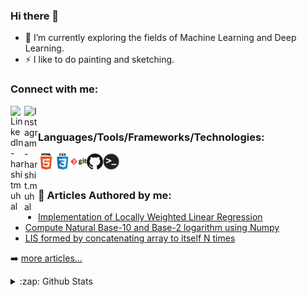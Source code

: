 ### Hi there 👋
- 🔭 I’m currently exploring the fields of Machine Learning and Deep Learning. 
- ⚡ I like to do painting and sketching.

### Connect with me:
<!--
<a href="myblog/protfolio website address"><img align="left" alt="codeSTACKr.com" width="22px" src="https://raw.githubusercontent.com/iconic/open-iconic/master/svg/globe.svg" /></a>
-->
<a href="https://www.linkedin.com/in/harshitmuhal/"><img align="left" alt="LinkedIn - harshitmuhal" width="22px" src="https://cdn.jsdelivr.net/npm/simple-icons@v3/icons/linkedin.svg" /></a>

<a href="https://www.instagram.com/harshit.muhal/"><img align="left" alt="Instagram - harshit.muhal" width="22px" src="https://cdn.jsdelivr.net/npm/simple-icons@v3/icons/instagram.svg" /></a>

<br />

### Languages/Tools/Frameworks/Technologies:
<img align="left" alt="HTML5" width="26px" src="https://raw.githubusercontent.com/github/explore/80688e429a7d4ef2fca1e82350fe8e3517d3494d/topics/html/html.png" />
<img align="left" alt="CSS3" width="26px" src="https://raw.githubusercontent.com/github/explore/80688e429a7d4ef2fca1e82350fe8e3517d3494d/topics/css/css.png" />
<img align="left" alt="Git" width="26px" src="https://raw.githubusercontent.com/github/explore/80688e429a7d4ef2fca1e82350fe8e3517d3494d/topics/git/git.png" />
<img align="left" alt="GitHub" width="26px" src="https://raw.githubusercontent.com/github/explore/78df643247d429f6cc873026c0622819ad797942/topics/github/github.png" />
<img align="left" alt="Terminal" width="26px" src="https://raw.githubusercontent.com/github/explore/80688e429a7d4ef2fca1e82350fe8e3517d3494d/topics/terminal/terminal.png" />
<br />
<br />

### 📕 Articles Authored by me:

<!-- BLOG-POST-LIST:START -->
- [Implementation of Locally Weighted Linear Regression](https://www.geeksforgeeks.org/implementation-of-locally-weighted-linear-regression/)
- [Compute Natural Base-10 and Base-2 logarithm using Numpy](https://www.geeksforgeeks.org/how-to-compute-natural-base-10-and-base-2-logarithm-for-all-elements-in-a-given-array-using-numpy/)
- [LIS formed by concatenating array to itself N times](https://www.geeksforgeeks.org/longest-increasing-sub-sequence-formed-by-concatenating-array-to-itself-n-times/)
<!-- BLOG-POST-LIST:END -->

➡️ [more articles...](https://auth.geeksforgeeks.org/user/harshitmuhal/articles)


<details>
  <summary>:zap: Github Stats</summary>
  <img align="left" alt="Harshit Muhal Github Stats" src="https://github-readme-stats.vercel.app/api?username=harshitmuhal&show_icons=true&hide_border=true" />
[![Top Langs](https://github-readme-stats.vercel.app/api/top-langs/?username=anuraghazra)](https://github.com/anuraghazra/github-readme-stats)

</details>
<!--
**harshitmuhal/harshitmuhal** is a ✨ _special_ ✨ repository because its `README.md` (this file) appears on your GitHub profile.

Here are some ideas to get you started:

- 🔭 I’m currently working on ...
- 🌱 I’m currently learning ...
- 👯 I’m looking to collaborate on ...
- 🤔 I’m looking for help with ...
- 💬 Ask me about ...
- 📫 How to reach me: ...
- 😄 Pronouns: ...
- ⚡ Fun fact: ...
-->
